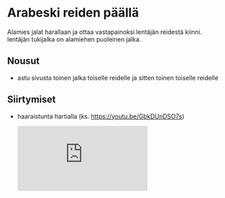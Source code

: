# Arabeski reiden päällä

Alamies jalat harallaan ja ottaa vastapainoksi lentäjän reidestä kiinni. lentäjän tukijalka on alamiehen puoleinen jalka.

## Nousut

- astu sivusta toinen jalka toiselle reidelle ja sitten toinen toiselle reidelle

## Siirtymiset

- haaraistunta hartialla (ks. https://youtu.be/GbkDUnDSO7s)

  <iframe src="https://www.youtube.com/embed/GbkDUnDSO7s?start=13&end=22" frameborder="0" allowfullscreen></iframe>
